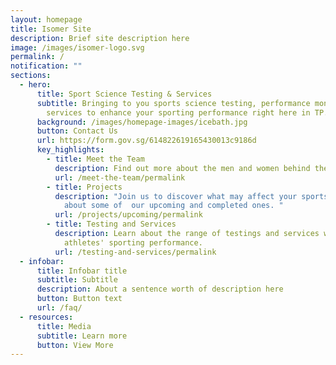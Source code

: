```yaml
---
layout: homepage
title: Isomer Site
description: Brief site description here
image: /images/isomer-logo.svg
permalink: /
notification: ""
sections:
  - hero:
      title: Sport Science Testing & Services
      subtitle: Bringing to you sports science testing, performance monitoring and
        services to enhance your sporting performance right here in TP.
      background: /images/homepage-images/icebath.jpg
      button: Contact Us
      url: https://form.gov.sg/614822619165430013c9186d
      key_highlights:
        - title: Meet the Team
          description: Find out more about the men and women behind the scene.
          url: /meet-the-team/permalink
        - title: Projects
          description: "Join us to discover what may affect your sports performance.  Read
            about some of  our upcoming and completed ones. "
          url: /projects/upcoming/permalink
        - title: Testing and Services
          description: Learn about the range of testings and services we do to support
            athletes' sporting performance.
          url: /testing-and-services/permalink
  - infobar:
      title: Infobar title
      subtitle: Subtitle
      description: About a sentence worth of description here
      button: Button text
      url: /faq/
  - resources:
      title: Media
      subtitle: Learn more
      button: View More
---
```

